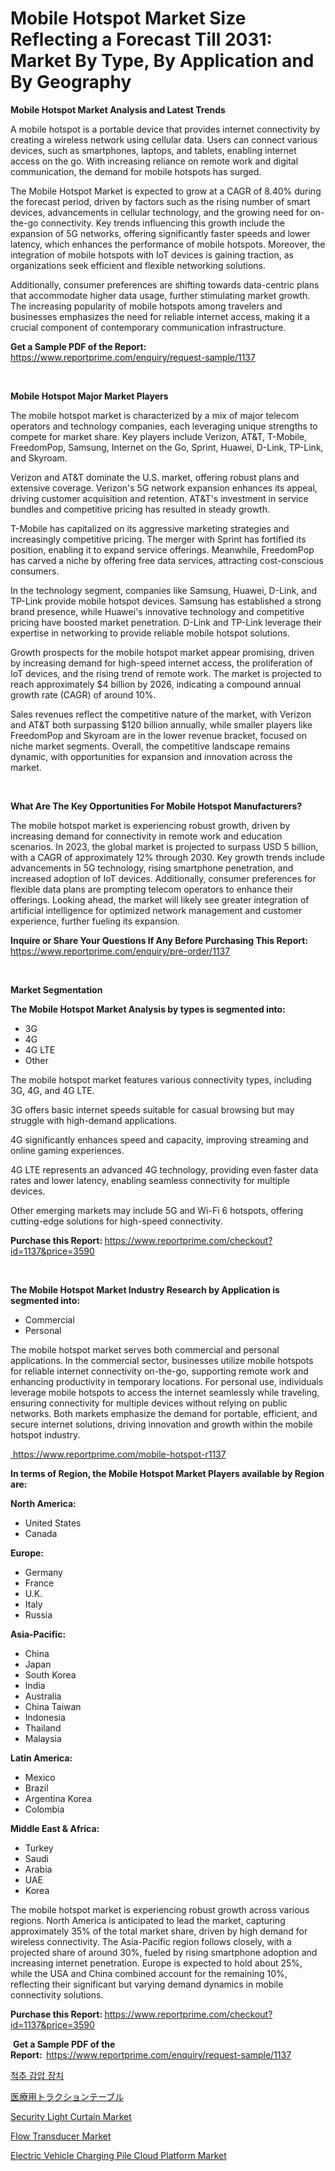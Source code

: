 <p><h1>Mobile Hotspot Market Size Reflecting a Forecast Till 2031: Market By Type, By Application and By Geography</h1></p><p><strong>Mobile Hotspot Market Analysis and Latest Trends</strong></p>
<p><p>A mobile hotspot is a portable device that provides internet connectivity by creating a wireless network using cellular data. Users can connect various devices, such as smartphones, laptops, and tablets, enabling internet access on the go. With increasing reliance on remote work and digital communication, the demand for mobile hotspots has surged.</p><p>The Mobile Hotspot Market is expected to grow at a CAGR of 8.40% during the forecast period, driven by factors such as the rising number of smart devices, advancements in cellular technology, and the growing need for on-the-go connectivity. Key trends influencing this growth include the expansion of 5G networks, offering significantly faster speeds and lower latency, which enhances the performance of mobile hotspots. Moreover, the integration of mobile hotspots with IoT devices is gaining traction, as organizations seek efficient and flexible networking solutions.</p><p>Additionally, consumer preferences are shifting towards data-centric plans that accommodate higher data usage, further stimulating market growth. The increasing popularity of mobile hotspots among travelers and businesses emphasizes the need for reliable internet access, making it a crucial component of contemporary communication infrastructure.</p></p>
<p><strong>Get a Sample PDF of the Report:&nbsp;</strong> <a href="https://www.reportprime.com/enquiry/request-sample/1137">https://www.reportprime.com/enquiry/request-sample/1137</a></p>
<p>&nbsp;</p>
<p><strong>Mobile Hotspot Major Market Players</strong></p>
<p><p>The mobile hotspot market is characterized by a mix of major telecom operators and technology companies, each leveraging unique strengths to compete for market share. Key players include Verizon, AT&T, T-Mobile, FreedomPop, Samsung, Internet on the Go, Sprint, Huawei, D-Link, TP-Link, and Skyroam.</p><p>Verizon and AT&T dominate the U.S. market, offering robust plans and extensive coverage. Verizon's 5G network expansion enhances its appeal, driving customer acquisition and retention. AT&T's investment in service bundles and competitive pricing has resulted in steady growth.</p><p>T-Mobile has capitalized on its aggressive marketing strategies and increasingly competitive pricing. The merger with Sprint has fortified its position, enabling it to expand service offerings. Meanwhile, FreedomPop has carved a niche by offering free data services, attracting cost-conscious consumers.</p><p>In the technology segment, companies like Samsung, Huawei, D-Link, and TP-Link provide mobile hotspot devices. Samsung has established a strong brand presence, while Huawei's innovative technology and competitive pricing have boosted market penetration. D-Link and TP-Link leverage their expertise in networking to provide reliable mobile hotspot solutions.</p><p>Growth prospects for the mobile hotspot market appear promising, driven by increasing demand for high-speed internet access, the proliferation of IoT devices, and the rising trend of remote work. The market is projected to reach approximately $4 billion by 2026, indicating a compound annual growth rate (CAGR) of around 10%.</p><p>Sales revenues reflect the competitive nature of the market, with Verizon and AT&T both surpassing $120 billion annually, while smaller players like FreedomPop and Skyroam are in the lower revenue bracket, focused on niche market segments. Overall, the competitive landscape remains dynamic, with opportunities for expansion and innovation across the market.</p></p>
<p>&nbsp;</p>
<p><strong>What Are The Key Opportunities For Mobile Hotspot Manufacturers?</strong></p>
<p><p>The mobile hotspot market is experiencing robust growth, driven by increasing demand for connectivity in remote work and education scenarios. In 2023, the global market is projected to surpass USD 5 billion, with a CAGR of approximately 12% through 2030. Key growth trends include advancements in 5G technology, rising smartphone penetration, and increased adoption of IoT devices. Additionally, consumer preferences for flexible data plans are prompting telecom operators to enhance their offerings. Looking ahead, the market will likely see greater integration of artificial intelligence for optimized network management and customer experience, further fueling its expansion.</p></p>
<p><strong>Inquire or Share Your Questions If Any Before Purchasing This Report:</strong> <a href="https://www.reportprime.com/enquiry/pre-order/1137">https://www.reportprime.com/enquiry/pre-order/1137</a></p>
<p>&nbsp;</p>
<p><strong>Market Segmentation</strong></p>
<p><strong>The Mobile Hotspot Market Analysis by types is segmented into:</strong></p>
<p><ul><li>3G</li><li>4G</li><li>4G LTE</li><li>Other</li></ul></p>
<p><p>The mobile hotspot market features various connectivity types, including 3G, 4G, and 4G LTE. </p><p>3G offers basic internet speeds suitable for casual browsing but may struggle with high-demand applications. </p><p>4G significantly enhances speed and capacity, improving streaming and online gaming experiences. </p><p>4G LTE represents an advanced 4G technology, providing even faster data rates and lower latency, enabling seamless connectivity for multiple devices. </p><p>Other emerging markets may include 5G and Wi-Fi 6 hotspots, offering cutting-edge solutions for high-speed connectivity.</p></p>
<p><strong>Purchase this Report:&nbsp;</strong><a href="https://www.reportprime.com/checkout?id=1137&price=3590">https://www.reportprime.com/checkout?id=1137&price=3590</a></p>
<p>&nbsp;</p>
<p><strong>The Mobile Hotspot Market Industry Research by Application is segmented into:</strong></p>
<p><ul><li>Commercial</li><li>Personal</li></ul></p>
<p><p>The mobile hotspot market serves both commercial and personal applications. In the commercial sector, businesses utilize mobile hotspots for reliable internet connectivity on-the-go, supporting remote work and enhancing productivity in temporary locations. For personal use, individuals leverage mobile hotspots to access the internet seamlessly while traveling, ensuring connectivity for multiple devices without relying on public networks. Both markets emphasize the demand for portable, efficient, and secure internet solutions, driving innovation and growth within the mobile hotspot industry.</p></p>
<p><a href="https://www.reportprime.com/mobile-hotspot-r1137">&nbsp;https://www.reportprime.com/mobile-hotspot-r1137</a></p>
<p><strong>In terms of Region, the Mobile Hotspot Market Players available by Region are:</strong></p>
<p>
    <p> <strong> North America: </strong>
        <ul>
            <li>United States</li>
            <li>Canada</li>
        </ul>
        </p> 
    <p> <strong> Europe: </strong>
        <ul>
            <li>Germany</li>
            <li>France</li>
            <li>U.K.</li>
            <li>Italy</li>
            <li>Russia</li>
        </ul>
        </p> 
    <p> <strong> Asia-Pacific: </strong>
        <ul>
            <li>China</li>
            <li>Japan</li>
            <li>South Korea</li>
            <li>India</li>
            <li>Australia</li>
            <li>China Taiwan</li>
            <li>Indonesia</li>
            <li>Thailand</li>
            <li>Malaysia</li>
        </ul>
        </p> 
    <p> <strong> Latin America: </strong>
        <ul>
            <li>Mexico</li>
            <li>Brazil</li>
            <li>Argentina Korea</li>
            <li>Colombia</li>
        </ul>
        </p> 
    <p> <strong> Middle East & Africa: </strong>
        <ul>
            <li>Turkey</li>
            <li>Saudi</li>
            <li>Arabia</li>
            <li>UAE</li>
            <li>Korea</li>
        </ul>
    </p>
    </p>
<p><p>The mobile hotspot market is experiencing robust growth across various regions. North America is anticipated to lead the market, capturing approximately 35% of the total market share, driven by high demand for wireless connectivity. The Asia-Pacific region follows closely, with a projected share of around 30%, fueled by rising smartphone adoption and increasing internet penetration. Europe is expected to hold about 25%, while the USA and China combined account for the remaining 10%, reflecting their significant but varying demand dynamics in mobile connectivity solutions.</p></p>
<p><strong>Purchase this Report: </strong><a href="https://www.reportprime.com/checkout?id=1137&price=3590">https://www.reportprime.com/checkout?id=1137&price=3590</a></p>
<p>&nbsp;<strong>Get a Sample PDF of the Report:&nbsp;&nbsp;</strong><a href="https://www.reportprime.com/enquiry/request-sample/1137">https://www.reportprime.com/enquiry/request-sample/1137</a></p>
<p><strong></strong></p>
<p><p><a href="https://github.com/laholand/Market-Research-Report-List-6/blob/main/49270771699.md">척추 감압 장치</a></p><p><a href="https://github.com/mohamedbakry57/Market-Research-Report-List-6/blob/main/55682261707.md">医療用トラクションテーブル</a></p><p><a href="https://github.com/vimar16th/Market-Research-Report-List-6/blob/main/security-light-curtain-market.md">Security Light Curtain Market</a></p><p><a href="https://github.com/luckyshygirl/Market-Research-Report-List-6/blob/main/flow-transducer-market.md">Flow Transducer Market</a></p><p><a href="https://issuu.com/reportprime-2/docs/electric-vehicle-charging-pile-clou_7da04442694eaa">Electric Vehicle Charging Pile Cloud Platform Market</a></p></p>